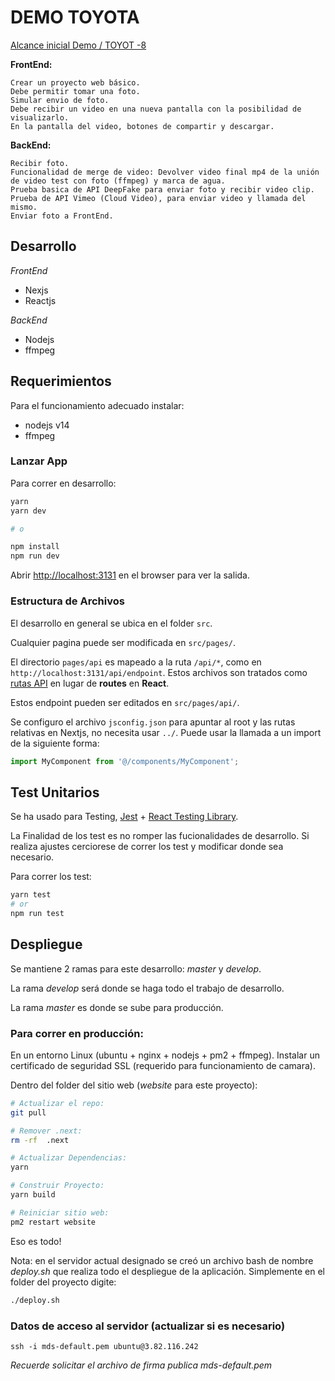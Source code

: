 # DEMO TOYOTA

[Alcance inicial Demo / TOYOT -8](https://mdsdigital.atlassian.net/browse/TOYOT-8?atlOrigin=eyJpIjoiMmUzOGZlZGIzNjY2NDhhMGE2YTMxMGNiZjA4M2Q4MjUiLCJwIjoiaiJ9)

**FrontEnd:**

    Crear un proyecto web básico.
    Debe permitir tomar una foto.
    Simular envio de foto.
    Debe recibir un video en una nueva pantalla con la posibilidad de visualizarlo.
    En la pantalla del video, botones de compartir y descargar.

**BackEnd:**

    Recibir foto.
    Funcionalidad de merge de video: Devolver video final mp4 de la unión de video test con foto (ffmpeg) y marca de agua.
    Prueba basica de API DeepFake para enviar foto y recibir video clip.
    Prueba de API Vimeo (Cloud Video), para enviar video y llamada del mismo.
    Enviar foto a FrontEnd.

## Desarrollo
*FrontEnd*
- Nexjs
- Reactjs

*BackEnd*
- Nodejs
- ffmpeg

## Requerimientos
Para el funcionamiento adecuado instalar:

- nodejs v14
- ffmpeg
### Lanzar App

Para correr en desarrollo:

```bash
yarn
yarn dev

# o

npm install
npm run dev
```

Abrir [http://localhost:3131](http://localhost:3131) en el browser para ver la salida.

### Estructura de Archivos

El desarrollo en general se ubica en el folder ```src```.

Cualquier pagina puede ser modificada en  `src/pages/`.

El directorio `pages/api` es mapeado a la ruta `/api/*`, como en ```http://localhost:3131/api/endpoint```. Estos archivos son tratados como [rutas API](https://nextjs.org/docs/api-routes/introduction) en lugar de **routes** en **React**.

Estos endpoint pueden ser editados en `src/pages/api/`.


Se configuro el archivo ```jsconfig.json``` para apuntar al root y las rutas relativas en Nextjs, no necesita usar ```../```. Puede usar la llamada a un import de la siguiente forma:

```javascript
import MyComponent from '@/components/MyComponent';
```
## Test Unitarios

Se ha usado para Testing, [Jest](https://jestjs.io/docs/es-ES/getting-started) + [React Testing Library](https://testing-library.com/docs/react-testing-library/intro/).

La Finalidad de los test es no romper las fucionalidades de desarrollo. Si realiza ajustes cerciorese de correr los test y modificar donde sea necesario.

Para correr los test:

```bash
yarn test
# or
npm run test
```

## Despliegue
Se mantiene 2 ramas para este desarrollo: *master*  y *develop*. 

La rama *develop* será donde se haga todo el trabajo de desarrollo.

La rama *master* es donde se sube para producción.

### Para correr en producción:
En un entorno Linux (ubuntu + nginx + nodejs + pm2 + ffmpeg). Instalar un certificado de seguridad SSL (requerido para funcionamiento de camara).

Dentro del folder del sitio web (*website* para este proyecto):

```bash
# Actualizar el repo:
git pull

# Remover .next:
rm -rf  .next

# Actualizar Dependencias:
yarn

# Construir Proyecto:
yarn build

# Reiniciar sitio web:
pm2 restart website
```
Eso es todo!

Nota: en el servidor actual designado se creó un archivo bash de nombre *deploy.sh* que realiza todo el despliegue de la aplicación. Simplemente en el folder del proyecto digite: 

```bash
./deploy.sh
```

### Datos de acceso al servidor (actualizar si es necesario)

```
ssh -i mds-default.pem ubuntu@3.82.116.242
```

_Recuerde solicitar el archivo de firma publica mds-default.pem_

